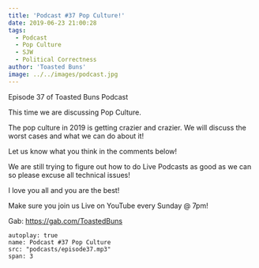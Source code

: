 ```yaml
---
title: 'Podcast #37 Pop Culture!'
date: 2019-06-23 21:00:28
tags:
  - Podcast
  - Pop Culture
  - SJW
  - Political Correctness
author: 'Toasted Buns'
image: ../../images/podcast.jpg
---
```

Episode 37 of Toasted Buns Podcast

This time we are discussing Pop Culture.

The pop culture in 2019 is getting crazier and crazier. We will discuss the worst cases and what we can do about it!

Let us know what you think in the comments below!

We are still trying to figure out how to do Live Podcasts as good as we can so please excuse all technical issues!

I love you all and you are the best!

Make sure you join us Live on YouTube every Sunday @ 7pm!

Gab: https://gab.com/ToastedBuns

 

 

<script async src="//pagead2.googlesyndication.com/pagead/js/adsbygoogle.js"></script><ins class="adsbygoogle" style="display:block; text-align:center;"  data-ad-layout="in-article"  data-ad-format="fluid"  data-ad-client="ca-pub-2164900147810573"  data-ad-slot="8817307412"></ins><script>(adsbygoogle = window.adsbygoogle || []).push({});</script>


```audio
autoplay: true
name: Podcast #37 Pop Culture
src: "podcasts/episode37.mp3"
span: 3
```
